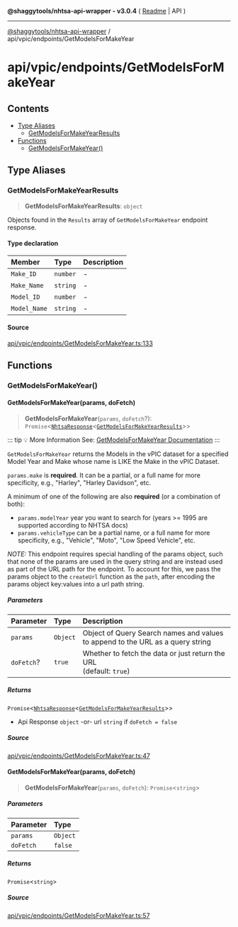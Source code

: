 **@shaggytools/nhtsa-api-wrapper - v3.0.4** ( [Readme](../../../index.md) \| API )

***

[@shaggytools/nhtsa-api-wrapper](../../../modules.md) / api/vpic/endpoints/GetModelsForMakeYear

# api/vpic/endpoints/GetModelsForMakeYear

## Contents

- [Type Aliases](GetModelsForMakeYear.md#type-aliases)
  - [GetModelsForMakeYearResults](GetModelsForMakeYear.md#getmodelsformakeyearresults)
- [Functions](GetModelsForMakeYear.md#functions)
  - [GetModelsForMakeYear()](GetModelsForMakeYear.md#getmodelsformakeyear)

## Type Aliases

### GetModelsForMakeYearResults

> **GetModelsForMakeYearResults**: `object`

Objects found in the `Results` array of `GetModelsForMakeYear` endpoint response.

#### Type declaration

| Member | Type | Description |
| :------ | :------ | :------ |
| `Make_ID` | `number` | - |
| `Make_Name` | `string` | - |
| `Model_ID` | `number` | - |
| `Model_Name` | `string` | - |

#### Source

[api/vpic/endpoints/GetModelsForMakeYear.ts:133](https://github.com/ShaggyTech/nhtsa-api-wrapper/blob/main/packages/lib/src/api/vpic/endpoints/GetModelsForMakeYear.ts#L133)

## Functions

### GetModelsForMakeYear()

#### GetModelsForMakeYear(params, doFetch)

> **GetModelsForMakeYear**(`params`, `doFetch`?): `Promise`\<[`NhtsaResponse`](../../types.md#nhtsaresponseresultstype-apitype)\<[`GetModelsForMakeYearResults`](GetModelsForMakeYear.md#getmodelsformakeyearresults)\>\>

::: tip :bulb: More Information
See: [GetModelsForMakeYear Documentation](/guide/vpic/endpoints/get-models-for-make-year)
:::

`GetModelsForMakeYear` returns the Models in the vPIC dataset for a specified Model Year and
Make whose name is LIKE the Make in the vPIC Dataset.

`params.make` is **required**. It can be a partial, or a full name for more specificity, e.g.,
"Harley", "Harley Davidson", etc.

A minimum of one of the following are also **required** (or a combination of both):
- `params.modelYear` year you want to search for (years >= 1995 are supported according to NHTSA
  docs)
- `params.vehicleType` can be a partial name, or a full name for more specificity, e.g.,
  "Vehicle", "Moto", "Low Speed Vehicle", etc.

_NOTE:_ This endpoint requires special handling of the params object, such that none of the
params are used in the query string and are instead used as part of the URL path for the
endpoint. To account for this, we pass the params object to the `createUrl` function as the
`path`, after encoding the params object key:values into a url path string.

##### Parameters

| Parameter | Type | Description |
| :------ | :------ | :------ |
| `params` | `Object` | Object of Query Search names and values to append to the URL as a query string |
| `doFetch`? | `true` | Whether to fetch the data or just return the URL<br />(default: `true`) |

##### Returns

`Promise`\<[`NhtsaResponse`](../../types.md#nhtsaresponseresultstype-apitype)\<[`GetModelsForMakeYearResults`](GetModelsForMakeYear.md#getmodelsformakeyearresults)\>\>

- Api Response `object`
-or- url `string` if `doFetch = false`

##### Source

[api/vpic/endpoints/GetModelsForMakeYear.ts:47](https://github.com/ShaggyTech/nhtsa-api-wrapper/blob/main/packages/lib/src/api/vpic/endpoints/GetModelsForMakeYear.ts#L47)

#### GetModelsForMakeYear(params, doFetch)

> **GetModelsForMakeYear**(`params`, `doFetch`): `Promise`\<`string`\>

##### Parameters

| Parameter | Type |
| :------ | :------ |
| `params` | `Object` |
| `doFetch` | `false` |

##### Returns

`Promise`\<`string`\>

##### Source

[api/vpic/endpoints/GetModelsForMakeYear.ts:57](https://github.com/ShaggyTech/nhtsa-api-wrapper/blob/main/packages/lib/src/api/vpic/endpoints/GetModelsForMakeYear.ts#L57)
